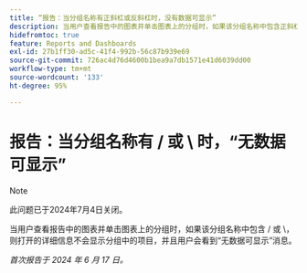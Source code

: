 ```yaml
---
title: “报告：当分组名称有正斜杠或反斜杠时，没有数据可显示”
description: 当用户查看报告中的图表并单击图表上的分组时，如果该分组名称中包含正斜杠或反斜杠，则打开的详细信息不会显示分组中的项目，并且用户会看到“无数据可显示”消息。
hidefromtoc: true
feature: Reports and Dashboards
exl-id: 27b1ff30-ad5c-41f4-992b-56c87b939e69
source-git-commit: 726ac4d76d4600b1bea9a7db1571e41d6039dd00
workflow-type: tm+mt
source-wordcount: '133'
ht-degree: 95%

---
```


# 报告：当分组名称有 / 或 \ 时，“无数据可显示”

>[!NOTE]
>
>此问题已于2024年7月4日关闭。

当用户查看报告中的图表并单击图表上的分组时，如果该分组名称中包含 / 或 \，则打开的详细信息不会显示分组中的项目，并且用户会看到“无数据可显示”消息。

_首次报告于 2024 年 6 月 17 日。_
